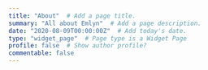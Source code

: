 ```yaml
---
title: "About"  # Add a page title.
summary: "All about Emlyn"  # Add a page description.
date: "2020-08-09T00:00:00Z"  # Add today's date.
type: "widget_page"  # Page type is a Widget Page
profile: false  # Show author profile?
commentable: false
---
```


